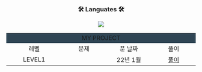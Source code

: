 <div align = "center">
  <h3>🛠 Languates 🛠</h3>
  <img src="https://img.shields.io/badge/Python-3766AB?style=flat-square&logo=Python&logoColor=white"/>

<br>

<div align = "center">
  
<table border="0" width="1200px">
  <tr bgcolor="#2F4554" align="center">
    <td colspan="4"> MY PROJECT </td>
  </tr>
  <tr align="center">
    <td width="300px"> 레벨 </td>
    <td width="300px"> 문제 </td>
    <td width="300px"> 푼 날짜 </td>
    <td width="300px"> 풀이 </td>
  </tr>
  <tr align="center">
    <td> LEVEL1 </td> <td> <a href="https://github.com/judahee/2022/blob/main/level_1/%EC%86%90%EC%9D%B5%EB%B6%84%EA%B8%B0%EC%A0%90.md" 손익분기점 </a> </td> <td> 22년 1월 </td> <td> <a href="https://github.com/judahee/2022/blob/main/level_1/0126.py">풀이</a> </td>
  </tr>
 
</table>
